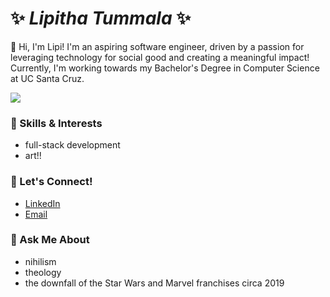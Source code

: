 # ✨ _Lipitha Tummala_ ✨

👋 Hi, I'm Lipi! I'm an aspiring software engineer, driven by a passion for leveraging technology for social good and creating a meaningful impact! Currently, I'm working towards my Bachelor's Degree in Computer Science at UC Santa Cruz.

![](https://github.com/lipithat/lipithat/blob/main/lisa_simpson.gif)

### 🚀 Skills & Interests
- full-stack development
- art!!

### 🔗 Let's Connect!
- [LinkedIn](https://www.linkedin.com/in/lipitha-tummala-963211219/)
- [Email](mailto:lipithatummala@gmail.com)

### 💬 Ask Me About
- nihilism
- theology
- the downfall of the Star Wars and Marvel franchises circa 2019

<!--
**lipithat/lipithat** is a ✨ _special_ ✨ repository because its `README.md` (this file) appears on your GitHub profile.

Here are some ideas to get you started:

- 🔭 I’m currently working on ...
- 🌱 I’m currently learning ...
- 👯 I’m looking to collaborate on ...
- 🤔 I’m looking for help with ...
- 💬 Ask me about ...
- 📫 How to reach me: ...
- 😄 Pronouns: ...
- ⚡ Fun fact: ...
-->
